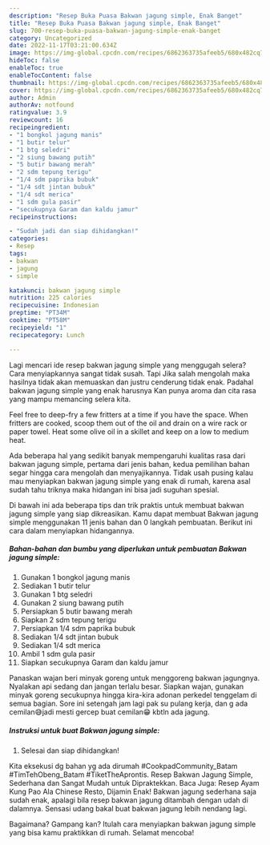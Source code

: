 ```yaml
---
description: "Resep Buka Puasa Bakwan jagung simple, Enak Banget"
title: "Resep Buka Puasa Bakwan jagung simple, Enak Banget"
slug: 700-resep-buka-puasa-bakwan-jagung-simple-enak-banget
category: Uncategorized
date: 2022-11-17T03:21:00.634Z
image: https://img-global.cpcdn.com/recipes/6862363735afeeb5/680x482cq70/bakwan-jagung-simple-foto-resep-utama.jpg
hideToc: false
enableToc: true
enableTocContent: false
thumbnail: https://img-global.cpcdn.com/recipes/6862363735afeeb5/680x482cq70/bakwan-jagung-simple-foto-resep-utama.jpg
cover: https://img-global.cpcdn.com/recipes/6862363735afeeb5/680x482cq70/bakwan-jagung-simple-foto-resep-utama.jpg
author: Admin
authorAv: notfound
ratingvalue: 3.9
reviewcount: 16
recipeingredient:
- "1 bongkol jagung manis"
- "1 butir telur"
- "1 btg seledri"
- "2 siung bawang putih"
- "5 butir bawang merah"
- "2 sdm tepung terigu"
- "1/4 sdm paprika bubuk"
- "1/4 sdt jintan bubuk"
- "1/4 sdt merica"
- "1 sdm gula pasir"
- "secukupnya Garam dan kaldu jamur"
recipeinstructions:

- "Sudah jadi dan siap dihidangkan!"
categories:
- Resep
tags:
- bakwan
- jagung
- simple

katakunci: bakwan jagung simple 
nutrition: 225 calories
recipecuisine: Indonesian
preptime: "PT34M"
cooktime: "PT58M"
recipeyield: "1"
recipecategory: Lunch

---
```



Lagi mencari ide resep bakwan jagung simple yang menggugah selera? Cara menyiapkannya sangat tidak susah. Tapi Jika salah mengolah maka hasilnya tidak akan memuaskan dan justru cenderung tidak enak. Padahal bakwan jagung simple yang enak harusnya Kan punya aroma dan cita rasa yang mampu memancing selera kita.


Feel free to deep-fry a few fritters at a time if you have the space. When fritters are cooked, scoop them out of the oil and drain on a wire rack or paper towel. Heat some olive oil in a skillet and keep on a low to medium heat.

Ada beberapa hal yang sedikit banyak mempengaruhi kualitas rasa dari bakwan jagung simple, pertama dari jenis bahan, kedua pemilihan bahan segar hingga cara mengolah dan menyajikannya. Tidak usah pusing kalau mau menyiapkan bakwan jagung simple yang enak di rumah, karena asal sudah tahu triknya maka hidangan ini bisa jadi suguhan spesial.


Di bawah ini ada beberapa tips dan trik praktis untuk membuat bakwan jagung simple yang siap dikreasikan. Kamu dapat membuat Bakwan jagung simple menggunakan 11 jenis bahan dan 0 langkah pembuatan. Berikut ini cara dalam menyiapkan hidangannya.

<!--inarticleads1-->

##### Bahan-bahan dan bumbu yang diperlukan untuk pembuatan Bakwan jagung simple:

1. Gunakan 1 bongkol jagung manis
1. Sediakan 1 butir telur
1. Gunakan 1 btg seledri
1. Gunakan 2 siung bawang putih
1. Persiapkan 5 butir bawang merah
1. Siapkan 2 sdm tepung terigu
1. Persiapkan 1/4 sdm paprika bubuk
1. Sediakan 1/4 sdt jintan bubuk
1. Sediakan 1/4 sdt merica
1. Ambil 1 sdm gula pasir
1. Siapkan secukupnya Garam dan kaldu jamur


Panaskan wajan beri minyak goreng untuk menggoreng bakwan jagungnya. Nyalakan api sedang dan jangan terlalu besar. Siapkan wajan, gunakan minyak goreng secukupnya hingga kira-kira adonan perkedel tenggelam di semua bagian. Sore ini setengah jam lagi pak su pulang kerja, dan g ada cemilan😅jadi mesti gercep buat cemilan😁 kbtln ada jagung. 

<!--inarticleads2-->

##### Instruksi untuk buat Bakwan jagung simple:


1. Selesai dan siap dihidangkan!

Kita eksekusi dg bahan yg ada dirumah #CookpadCommunity_Batam #TimTehObeng_Batam #TiketTheAprontis. Resep Bakwan Jagung Simple, Sederhana dan Sangat Mudah untuk Dipraktekkan. Baca Juga: Resep Ayam Kung Pao Ala Chinese Resto, Dijamin Enak! Bakwan jagung sederhana saja sudah enak, apalagi bila resep bakwan jagung ditambah dengan udah di dalamnya. Sensasi udang bakal buat bakwan jagung lebih nendang lagi. 

Bagaimana? Gampang kan? Itulah cara menyiapkan bakwan jagung simple yang bisa kamu praktikkan di rumah. Selamat mencoba!
